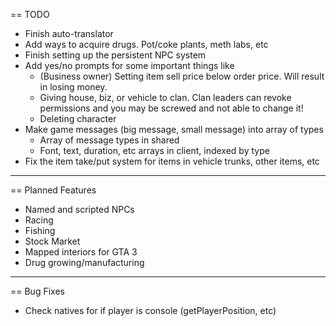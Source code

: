 == TODO
* Finish auto-translator
* Add ways to acquire drugs. Pot/coke plants, meth labs, etc
* Finish setting up the persistent NPC system
* Add yes/no prompts for some important things like
	* (Business owner) Setting item sell price below order price. Will result in losing money.
	* Giving house, biz, or vehicle to clan. Clan leaders can revoke permissions and you may be screwed and not able to change it!
	* Deleting character
* Make game messages (big message, small message) into array of types
	* Array of message types in shared
	* Font, text, duration, etc arrays in client, indexed by type
* Fix the item take/put system for items in vehicle trunks, other items, etc
---
== Planned Features
* Named and scripted NPCs
* Racing
* Fishing
* Stock Market
* Mapped interiors for GTA 3
* Drug growing/manufacturing
---
== Bug Fixes
* Check natives for if player is console (getPlayerPosition, etc)